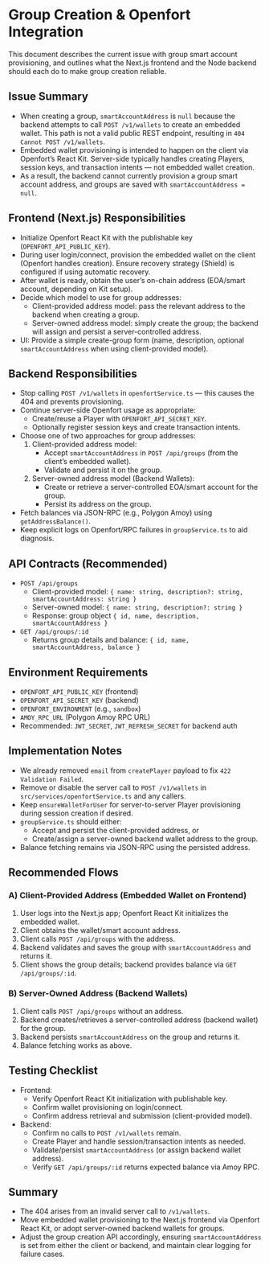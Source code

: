 # Group Creation & Openfort Integration

This document describes the current issue with group smart account provisioning, and outlines what the Next.js frontend and the Node backend should each do to make group creation reliable.

## Issue Summary
- When creating a group, `smartAccountAddress` is `null` because the backend attempts to call `POST /v1/wallets` to create an embedded wallet. This path is not a valid public REST endpoint, resulting in `404 Cannot POST /v1/wallets`.
- Embedded wallet provisioning is intended to happen on the client via Openfort’s React Kit. Server-side typically handles creating Players, session keys, and transaction intents — not embedded wallet creation.
- As a result, the backend cannot currently provision a group smart account address, and groups are saved with `smartAccountAddress = null`.

## Frontend (Next.js) Responsibilities
- Initialize Openfort React Kit with the publishable key (`OPENFORT_API_PUBLIC_KEY`).
- During user login/connect, provision the embedded wallet on the client (Openfort handles creation). Ensure recovery strategy (Shield) is configured if using automatic recovery.
- After wallet is ready, obtain the user’s on-chain address (EOA/smart account, depending on Kit setup).
- Decide which model to use for group addresses:
  - Client-provided address model: pass the relevant address to the backend when creating a group.
  - Server-owned address model: simply create the group; the backend will assign and persist a server-controlled address.
- UI: Provide a simple create-group form (name, description, optional `smartAccountAddress` when using client-provided model).

## Backend Responsibilities
- Stop calling `POST /v1/wallets` in `openfortService.ts` — this causes the 404 and prevents provisioning.
- Continue server-side Openfort usage as appropriate:
  - Create/reuse a Player with `OPENFORT_API_SECRET_KEY`.
  - Optionally register session keys and create transaction intents.
- Choose one of two approaches for group addresses:
  1) Client-provided address model:
     - Accept `smartAccountAddress` in `POST /api/groups` (from the client’s embedded wallet).
     - Validate and persist it on the group.
  2) Server-owned address model (Backend Wallets):
     - Create or retrieve a server-controlled EOA/smart account for the group.
     - Persist its address on the group.
- Fetch balances via JSON-RPC (e.g., Polygon Amoy) using `getAddressBalance()`.
- Keep explicit logs on Openfort/RPC failures in `groupService.ts` to aid diagnosis.

## API Contracts (Recommended)
- `POST /api/groups`
  - Client-provided model: `{ name: string, description?: string, smartAccountAddress: string }`
  - Server-owned model: `{ name: string, description?: string }`
  - Response: group object `{ id, name, description, smartAccountAddress }`
- `GET /api/groups/:id`
  - Returns group details and balance: `{ id, name, smartAccountAddress, balance }`

## Environment Requirements
- `OPENFORT_API_PUBLIC_KEY` (frontend)
- `OPENFORT_API_SECRET_KEY` (backend)
- `OPENFORT_ENVIRONMENT` (e.g., `sandbox`)
- `AMOY_RPC_URL` (Polygon Amoy RPC URL)
- Recommended: `JWT_SECRET`, `JWT_REFRESH_SECRET` for backend auth

## Implementation Notes
- We already removed `email` from `createPlayer` payload to fix `422 Validation Failed`.
- Remove or disable the server call to `POST /v1/wallets` in `src/services/openfortService.ts` and any callers.
- Keep `ensureWalletForUser` for server-to-server Player provisioning during session creation if desired.
- `groupService.ts` should either:
  - Accept and persist the client-provided address, or
  - Create/assign a server-owned backend wallet address to the group.
- Balance fetching remains via JSON-RPC using the persisted address.

## Recommended Flows
### A) Client-Provided Address (Embedded Wallet on Frontend)
1. User logs into the Next.js app; Openfort React Kit initializes the embedded wallet.
2. Client obtains the wallet/smart account address.
3. Client calls `POST /api/groups` with the address.
4. Backend validates and saves the group with `smartAccountAddress` and returns it.
5. Client shows the group details; backend provides balance via `GET /api/groups/:id`.

### B) Server-Owned Address (Backend Wallets)
1. Client calls `POST /api/groups` without an address.
2. Backend creates/retrieves a server-controlled address (backend wallet) for the group.
3. Backend persists `smartAccountAddress` on the group and returns it.
4. Balance fetching works as above.

## Testing Checklist
- Frontend:
  - Verify Openfort React Kit initialization with publishable key.
  - Confirm wallet provisioning on login/connect.
  - Confirm address retrieval and submission (client-provided model).
- Backend:
  - Confirm no calls to `POST /v1/wallets` remain.
  - Create Player and handle session/transaction intents as needed.
  - Validate/persist `smartAccountAddress` (or assign backend wallet address).
  - Verify `GET /api/groups/:id` returns expected balance via Amoy RPC.

## Summary
- The 404 arises from an invalid server call to `/v1/wallets`.
- Move embedded wallet provisioning to the Next.js frontend via Openfort React Kit, or adopt server-owned backend wallets for groups.
- Adjust the group creation API accordingly, ensuring `smartAccountAddress` is set from either the client or backend, and maintain clear logging for failure cases.
